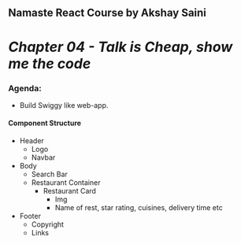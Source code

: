 ## Namaste React Course by Akshay Saini

# _Chapter 04 - Talk is Cheap, show me the code_

### Agenda:

- Build Swiggy like web-app.

#### Component Structure

- Header
  - Logo
  - Navbar
- Body
  - Search Bar
  - Restaurant Container
    - Restaurant Card
      - Img
      - Name of rest, star rating, cuisines, delivery time etc
- Footer
  - Copyright
  - Links
